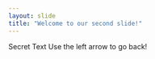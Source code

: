 ```yaml
---
layout: slide
title: "Welcome to our second slide!"
---
```

Secret Text
Use the left arrow to go back!
